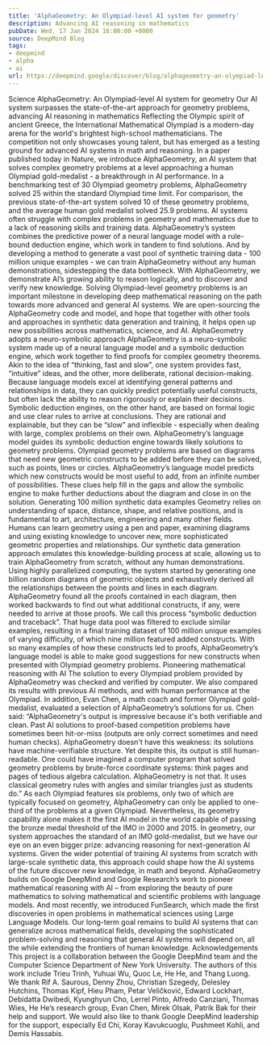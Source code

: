 ```yaml
---
title: 'AlphaGeometry: An Olympiad-level AI system for geometry'
description: Advancing AI reasoning in mathematics
pubDate: Wed, 17 Jan 2024 16:00:00 +0000
source: DeepMind Blog
tags:
- deepmind
- alpha
- ai
url: https://deepmind.google/discover/blog/alphageometry-an-olympiad-level-ai-system-for-geometry/
---
```


Science
AlphaGeometry: An Olympiad-level AI system for geometry
Our AI system surpasses the state-of-the-art approach for geometry problems, advancing AI reasoning in mathematics
Reflecting the Olympic spirit of ancient Greece, the International Mathematical Olympiad is a modern-day arena for the world's brightest high-school mathematicians. The competition not only showcases young talent, but has emerged as a testing ground for advanced AI systems in math and reasoning.
In a paper published today in Nature, we introduce AlphaGeometry, an AI system that solves complex geometry problems at a level approaching a human Olympiad gold-medalist - a breakthrough in AI performance. In a benchmarking test of 30 Olympiad geometry problems, AlphaGeometry solved 25 within the standard Olympiad time limit. For comparison, the previous state-of-the-art system solved 10 of these geometry problems, and the average human gold medalist solved 25.9 problems.
AI systems often struggle with complex problems in geometry and mathematics due to a lack of reasoning skills and training data. AlphaGeometry’s system combines the predictive power of a neural language model with a rule-bound deduction engine, which work in tandem to find solutions. And by developing a method to generate a vast pool of synthetic training data - 100 million unique examples - we can train AlphaGeometry without any human demonstrations, sidestepping the data bottleneck.
With AlphaGeometry, we demonstrate AI’s growing ability to reason logically, and to discover and verify new knowledge. Solving Olympiad-level geometry problems is an important milestone in developing deep mathematical reasoning on the path towards more advanced and general AI systems. We are open-sourcing the AlphaGeometry code and model, and hope that together with other tools and approaches in synthetic data generation and training, it helps open up new possibilities across mathematics, science, and AI.
AlphaGeometry adopts a neuro-symbolic approach
AlphaGeometry is a neuro-symbolic system made up of a neural language model and a symbolic deduction engine, which work together to find proofs for complex geometry theorems. Akin to the idea of “thinking, fast and slow”, one system provides fast, “intuitive” ideas, and the other, more deliberate, rational decision-making.
Because language models excel at identifying general patterns and relationships in data, they can quickly predict potentially useful constructs, but often lack the ability to reason rigorously or explain their decisions. Symbolic deduction engines, on the other hand, are based on formal logic and use clear rules to arrive at conclusions. They are rational and explainable, but they can be “slow” and inflexible - especially when dealing with large, complex problems on their own.
AlphaGeometry’s language model guides its symbolic deduction engine towards likely solutions to geometry problems. Olympiad geometry problems are based on diagrams that need new geometric constructs to be added before they can be solved, such as points, lines or circles. AlphaGeometry’s language model predicts which new constructs would be most useful to add, from an infinite number of possibilities. These clues help fill in the gaps and allow the symbolic engine to make further deductions about the diagram and close in on the solution.
Generating 100 million synthetic data examples
Geometry relies on understanding of space, distance, shape, and relative positions, and is fundamental to art, architecture, engineering and many other fields. Humans can learn geometry using a pen and paper, examining diagrams and using existing knowledge to uncover new, more sophisticated geometric properties and relationships. Our synthetic data generation approach emulates this knowledge-building process at scale, allowing us to train AlphaGeometry from scratch, without any human demonstrations.
Using highly parallelized computing, the system started by generating one billion random diagrams of geometric objects and exhaustively derived all the relationships between the points and lines in each diagram. AlphaGeometry found all the proofs contained in each diagram, then worked backwards to find out what additional constructs, if any, were needed to arrive at those proofs. We call this process “symbolic deduction and traceback”.
That huge data pool was filtered to exclude similar examples, resulting in a final training dataset of 100 million unique examples of varying difficulty, of which nine million featured added constructs. With so many examples of how these constructs led to proofs, AlphaGeometry’s language model is able to make good suggestions for new constructs when presented with Olympiad geometry problems.
Pioneering mathematical reasoning with AI
The solution to every Olympiad problem provided by AlphaGeometry was checked and verified by computer. We also compared its results with previous AI methods, and with human performance at the Olympiad. In addition, Evan Chen, a math coach and former Olympiad gold-medalist, evaluated a selection of AlphaGeometry’s solutions for us.
Chen said: “AlphaGeometry's output is impressive because it's both verifiable and clean. Past AI solutions to proof-based competition problems have sometimes been hit-or-miss (outputs are only correct sometimes and need human checks). AlphaGeometry doesn't have this weakness: its solutions have machine-verifiable structure. Yet despite this, its output is still human-readable. One could have imagined a computer program that solved geometry problems by brute-force coordinate systems: think pages and pages of tedious algebra calculation. AlphaGeometry is not that. It uses classical geometry rules with angles and similar triangles just as students do.”
As each Olympiad features six problems, only two of which are typically focused on geometry, AlphaGeometry can only be applied to one-third of the problems at a given Olympiad. Nevertheless, its geometry capability alone makes it the first AI model in the world capable of passing the bronze medal threshold of the IMO in 2000 and 2015.
In geometry, our system approaches the standard of an IMO gold-medalist, but we have our eye on an even bigger prize: advancing reasoning for next-generation AI systems. Given the wider potential of training AI systems from scratch with large-scale synthetic data, this approach could shape how the AI systems of the future discover new knowledge, in math and beyond.
AlphaGeometry builds on Google DeepMind and Google Research’s work to pioneer mathematical reasoning with AI – from exploring the beauty of pure mathematics to solving mathematical and scientific problems with language models. And most recently, we introduced FunSearch, which made the first discoveries in open problems in mathematical sciences using Large Language Models.
Our long-term goal remains to build AI systems that can generalize across mathematical fields, developing the sophisticated problem-solving and reasoning that general AI systems will depend on, all the while extending the frontiers of human knowledge.
Acknowledgements
This project is a collaboration between the Google DeepMind team and the Computer Science Department of New York University. The authors of this work include Trieu Trinh, Yuhuai Wu, Quoc Le, He He, and Thang Luong. We thank Rif A. Saurous, Denny Zhou, Christian Szegedy, Delesley Hutchins, Thomas Kipf, Hieu Pham, Petar Veličković, Edward Lockhart, Debidatta Dwibedi, Kyunghyun Cho, Lerrel Pinto, Alfredo Canziani, Thomas Wies, He He’s research group, Evan Chen, Mirek Olsak, Patrik Bak for their help and support. We would also like to thank Google DeepMind leadership for the support, especially Ed Chi, Koray Kavukcuoglu, Pushmeet Kohli, and Demis Hassabis.
